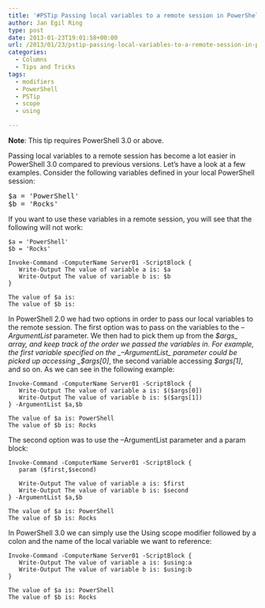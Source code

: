 ```yaml
---
title: '#PSTip Passing local variables to a remote session in PowerShell 3.0'
author: Jan Egil Ring
type: post
date: 2013-01-23T19:01:58+00:00
url: /2013/01/23/pstip-passing-local-variables-to-a-remote-session-in-powershell-3-0/
categories:
  - Columns
  - Tips and Tricks
tags:
  - modifiers
  - PowerShell
  - PSTip
  - scope
  - using

---
```

**Note**: This tip requires PowerShell 3.0 or above.

Passing local variables to a remote session has become a lot easier in PowerShell 3.0 compared to previous versions. Let&#8217;s have a look at a few examples. Consider the following variables defined in your local PowerShell session:

<pre class="brush: powershell; title: ; notranslate" title="">$a = 'PowerShell'
$b = 'Rocks'
</pre>

If you want to use these variables in a remote session, you will see that the following will not work:

```
$a = 'PowerShell'
$b = 'Rocks'

Invoke-Command -ComputerName Server01 -ScriptBlock {
   Write-Output The value of variable a is: $a
   Write-Output The value of variable b is: $b
}

The value of $a is:
The value of $b is:
```

In PowerShell 2.0 we had two options in order to pass our local variables to the remote session. The first option was to pass on the variables to the _–ArgumentList_ parameter. We then had to pick them up from the _$args_ array, and keep track of the order we passed the variables in. For example, the first variable specified on the _–ArgumentList_ parameter could be picked up accessing _$args[0]_, the second variable accessing _$args[1]_, and so on. As we can see in the following example:

```
Invoke-Command -ComputerName Server01 -ScriptBlock {
   Write-Output The value of variable a is: $($args[0])
   Write-Output The value of variable b is: $($args[1])
} -ArgumentList $a,$b

The value of $a is: PowerShell
The value of $b is: Rocks
```

The second option was to use the –ArgumentList parameter and a param block:

```
Invoke-Command -ComputerName Server01 -ScriptBlock {
   param ($first,$second)

   Write-Output The value of variable a is: $first
   Write-Output The value of variable b is: $second
} -ArgumentList $a,$b

The value of $a is: PowerShell
The value of $b is: Rocks
```

In PowerShell 3.0 we can simply use the Using scope modifier followed by a colon and the name of the local variable we want to reference:

```
Invoke-Command -ComputerName Server01 -ScriptBlock {
   Write-Output The value of variable a is: $using:a
   Write-Output The value of variable b is: $using:b
}

The value of $a is: PowerShell
The value of $b is: Rocks
```

